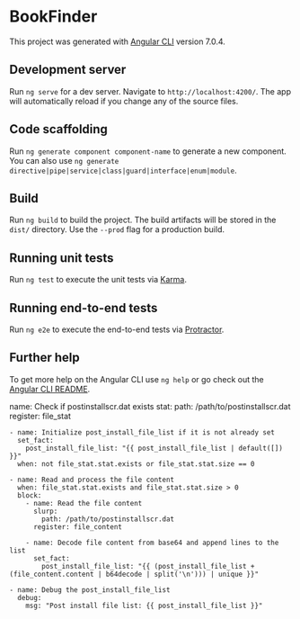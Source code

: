 # BookFinder

This project was generated with [Angular CLI](https://github.com/angular/angular-cli) version 7.0.4.

## Development server

Run `ng serve` for a dev server. Navigate to `http://localhost:4200/`. The app will automatically reload if you change any of the source files.

## Code scaffolding

Run `ng generate component component-name` to generate a new component. You can also use `ng generate directive|pipe|service|class|guard|interface|enum|module`.

## Build

Run `ng build` to build the project. The build artifacts will be stored in the `dist/` directory. Use the `--prod` flag for a production build.

## Running unit tests

Run `ng test` to execute the unit tests via [Karma](https://karma-runner.github.io).

## Running end-to-end tests

Run `ng e2e` to execute the end-to-end tests via [Protractor](http://www.protractortest.org/).

## Further help

To get more help on the Angular CLI use `ng help` or go check out the [Angular CLI README](https://github.com/angular/angular-cli/blob/master/README.md).


name: Check if postinstallscr.dat exists
      stat:
        path: /path/to/postinstallscr.dat
      register: file_stat

    - name: Initialize post_install_file_list if it is not already set
      set_fact:
        post_install_file_list: "{{ post_install_file_list | default([]) }}"
      when: not file_stat.stat.exists or file_stat.stat.size == 0

    - name: Read and process the file content
      when: file_stat.stat.exists and file_stat.stat.size > 0
      block:
        - name: Read the file content
          slurp:
            path: /path/to/postinstallscr.dat
          register: file_content

        - name: Decode file content from base64 and append lines to the list
          set_fact:
            post_install_file_list: "{{ (post_install_file_list + (file_content.content | b64decode | split('\n'))) | unique }}"

    - name: Debug the post_install_file_list
      debug:
        msg: "Post install file list: {{ post_install_file_list }}"


